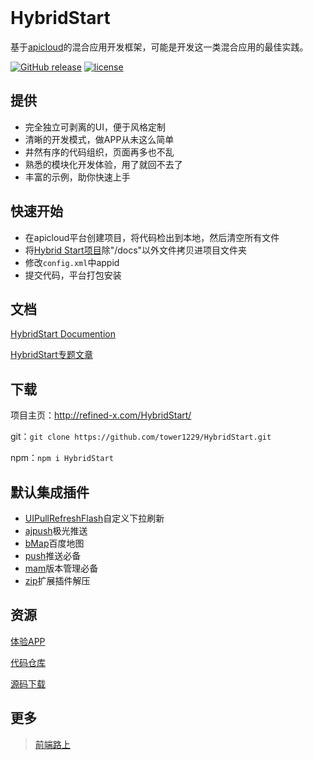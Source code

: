 <br />

# HybridStart

基于[apicloud](http://www.apicloud.com/)的混合应用开发框架，可能是开发这一类混合应用的最佳实践。

[![GitHub release](https://img.shields.io/github/release/tower1229/HybridStart.svg)]() [![license](https://img.shields.io/github/license/tower1229/HybridStart.svg)]()

## 提供
- 完全独立可剥离的UI，便于风格定制
- 清晰的开发模式，做APP从未这么简单
- 井然有序的代码组织，页面再多也不乱
- 熟悉的模块化开发体验，用了就回不去了
- 丰富的示例，助你快速上手

## 快速开始 
- 在apicloud平台创建项目，将代码检出到本地，然后清空所有文件
- 将[Hybrid Start项目](https://github.com/tower1229/HybridStart.git)除"/docs"以外文件拷贝进项目文件夹
- 修改`config.xml`中appid
- 提交代码，平台打包安装

## 文档 
[HybridStart Documention](http://refined-x.com/HybridStart/docs/)

[HybridStart专题文章](http://refined-x.com/tags/HybridStart/)

## 下载

项目主页：http://refined-x.com/HybridStart/

git：`git clone https://github.com/tower1229/HybridStart.git`

npm：`npm i HybridStart`


## 默认集成插件
- [UIPullRefreshFlash](http://docs.apicloud.com/Client-API/UI-Layout/UIPullRefreshFlash)自定义下拉刷新
- [ajpush](http://docs.apicloud.com/Client-API/Open-SDK/ajpush)极光推送
- [bMap](http://docs.apicloud.com/Client-API/Open-SDK/bMap)百度地图
- [push](http://docs.apicloud.com/Client-API/Cloud-Service/push)推送必备
- [mam](http://docs.apicloud.com/Client-API/Cloud-Service/mam)版本管理必备
- [zip](https://docs.apicloud.com/Client-API/Func-Ext/zip)扩展插件解压

## 资源
[体验APP](http://app.mi.com/details?id=com.apicloud.A6997660453388)

[代码仓库](https://github.com/tower1229/HybridStart)

[源码下载](https://github.com/tower1229/HybridStart/archive/master.zip)

## 更多
> [前端路上](http://refined-x.com)

<br /><br />

